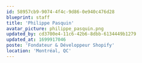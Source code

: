 ```yaml
---
id: 58957cb9-9074-4f4c-9d86-0e940c476d28
blueprint: staff
title: 'Philippe Pasquin'
avatar_picture: philippe_pasquin.png
updated_by: cd3700e4-11c6-42b6-8dbb-6134449b1279
updated_at: 1699917046
poste: 'Fondateur & Développeur Shopify'
location: 'Montréal, QC'
---
```


